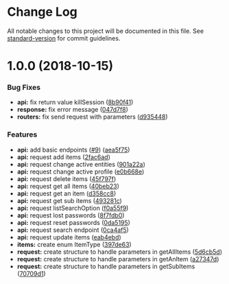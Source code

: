 # Change Log

All notable changes to this project will be documented in this file. See [standard-version](https://github.com/conventional-changelog/standard-version) for commit guidelines.

<a name="1.0.0"></a>
# 1.0.0 (2018-10-15)


### Bug Fixes

* **api:** fix return value killSession ([8b90f41](https://github.com/glpi-project/swift-library-glpi/commit/8b90f41))
* **response:** fix error message ([047d7f8](https://github.com/glpi-project/swift-library-glpi/commit/047d7f8))
* **routers:** fix send request with parameters ([d935448](https://github.com/glpi-project/swift-library-glpi/commit/d935448))


### Features

* **api:** add basic endpoints ([#9](https://github.com/glpi-project/swift-library-glpi/issues/9)) ([aea5f75](https://github.com/glpi-project/swift-library-glpi/commit/aea5f75))
* **api:** request add items ([2fac6ad](https://github.com/glpi-project/swift-library-glpi/commit/2fac6ad))
* **api:** request change active entities ([901a22a](https://github.com/glpi-project/swift-library-glpi/commit/901a22a))
* **api:** request change active profile ([e0b668e](https://github.com/glpi-project/swift-library-glpi/commit/e0b668e))
* **api:** request delete items ([45f797f](https://github.com/glpi-project/swift-library-glpi/commit/45f797f))
* **api:** request get all items ([40beb23](https://github.com/glpi-project/swift-library-glpi/commit/40beb23))
* **api:** request get an item ([d358cc8](https://github.com/glpi-project/swift-library-glpi/commit/d358cc8))
* **api:** request get sub items ([493281c](https://github.com/glpi-project/swift-library-glpi/commit/493281c))
* **api:** request listSearchOption ([f0a55f9](https://github.com/glpi-project/swift-library-glpi/commit/f0a55f9))
* **api:** request lost passwords ([8f7fdb0](https://github.com/glpi-project/swift-library-glpi/commit/8f7fdb0))
* **api:** request reset passwords ([0da5195](https://github.com/glpi-project/swift-library-glpi/commit/0da5195))
* **api:** request search endpoint ([0ca4af5](https://github.com/glpi-project/swift-library-glpi/commit/0ca4af5))
* **api:** request update items ([eab4ebd](https://github.com/glpi-project/swift-library-glpi/commit/eab4ebd))
* **items:** create enum ItemType ([397de63](https://github.com/glpi-project/swift-library-glpi/commit/397de63))
* **request:** create structure to handle parameters in getAllItems ([5d6cb5d](https://github.com/glpi-project/swift-library-glpi/commit/5d6cb5d))
* **request:** create structure to handle parameters in getAnItem ([a27347d](https://github.com/glpi-project/swift-library-glpi/commit/a27347d))
* **request:** create structure to handle parameters in getSubItems ([70709d1](https://github.com/glpi-project/swift-library-glpi/commit/70709d1))
